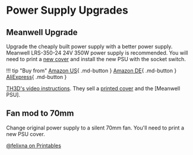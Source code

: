 # Power Supply Upgrades

## Meanwell Upgrade

Upgrade the cheaply built power supply with a better power supply. Meanwell LRS-350-24 24V 350W power supply is recommended. You will need to print a [new cover](https://www.printables.com/model/443881) and install the new PSU with the socket switch.

!!! tip "Buy from"
    [Amazon US](https://www.amazon.com/LRS-350-24-Switching-Supply-350-4W-115Vac/dp/B013ETVO12?th=1&linkCode=ll1&tag=blakadders-20&linkId=ebba79921e31f8a7981c2a596916ec72&language=en_US&ref_=as_li_ss_tl){ .md-button }
    [Amazon DE](https://www.amazon.de/-/en/Meanwell-Switched-Structure-180-264VAC-240-370V/dp/B07SVH2H3G?keywords=lrs-350&qid=1681209841&sr=8-2&linkCode=ll1&tag=blakadders-20&linkId=dc7386fd36dd12ddc7b89b4f23fa327b&language=en_GB&ref_=as_li_ss_tl){ .md-button }
    [AliExpress]([https://www.amazon.de/-/en/Meanwell-Switched-Structure-180-264VAC-240-370V/dp/B07SVH2H3G?keywords=lrs-350&qid=1681209841&sr=8-2&linkCode=ll1&tag=blakadders-20&linkId=dc7386fd36dd12ddc7b89b4f23fa327b&language=en_GB&ref_=as_li_ss_tl](https://www.aliexpress.com/item/4000424313065.html?aff_fcid=1cf7d85d437744d1864f7fb4b42234a1-1681209922629-07036-_DdsQKeH&tt=CPS_NORMAL&aff_fsk=_DdsQKeH&aff_platform=shareComponent-detail&sk=_DdsQKeH&aff_trace_key=1cf7d85d437744d1864f7fb4b42234a1-1681209922629-07036-_DdsQKeH&terminal_id=5328bb0326ad4ecea39a5766fa327b23&afSmartRedirect=y)){ .md-button }

[TH3D's video instructions](https://www.th3dstudio.com/product/24v-350w-psu-replacement-upgrade-mean-well/). They sell a [printed cover](https://www.th3dstudio.com/product/meanwell-th3d-psu-cover-v2-0-for-sovol-sv06-ender-3-ender-3-pro/) and the [Meanwell PSU].

## Fan mod to 70mm

Change original power supply to a silent 70mm fan. You'll need to print a new PSU cover.

[@felixna on Printables](https://www.printables.com/model/341847)